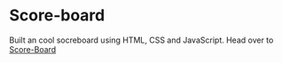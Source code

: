 # Score-board
 Built an cool socreboard using HTML, CSS and JavaScript. Head over to [Score-Board](https://rainbow-lolly-4d1bf2.netlify.app/)
 
